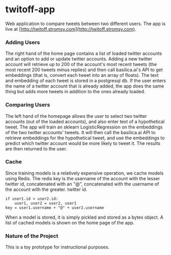 # twitoff-app
Web application to compare tweets between two different users.
The app is live at [http://twitoff.stromsy.com](http://twitoff.stromsy.com).


### Adding Users

The right hand of the home page contains a list of loaded twitter accounts and an option
to add or update twitter accounts. Adding a new twitter account will retrieve up to 200 of the account's
most recent tweets (the most recent 200 tweets minus replies) and then call
basilica.ai's API to get embeddings (that is, convert each tweet into an array
of floats). The text and embedding of each tweet is stored in a postgresql db.
If the user enters the name of a twitter account that is already added, the app does the
same thing but adds more tweets in addition to the ones already loaded.

### Comparing Users

The left hand of the homepage allows the user to select two twitter accounts
(out of the loaded accounts), and also enter text of a hypothetical tweet.
The app will train an sklearn LogisticRegression on the embeddings of the
two twitter accounts' tweets. It will then call the basilica.ai API to retrieve
embeddings for the hypothetical tweet, and use the embeddings to predict which
twitter account would be more likely to tweet it. The results are then returned
to the user.

### Cache

Since training models is a relatively expensive operation, we cache
models using Redis. The redis key is the username of the account with the lesser twitter
id, concatenated with an "@", concatenated with the username of the account with the greater.
twitter id.
```
if user1.id > user2.id:
    user1, user2 = user2, user1
key = user1.username + "@" + user2.username
```

When a model is stored, it is simply pickled and stored as a bytes object. A list of cached
models is shown on the home page of the app.

### Nature of the Project

This is a toy prototype for instructional purposes.
